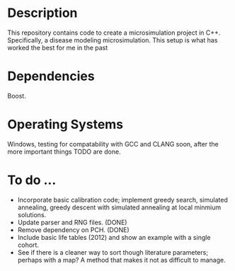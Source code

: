 # Description

This repository contains code to create a microsimulation project in C++. Specifically, a disease modeling microsimulation. This setup is what has worked the best for me in the past
# Dependencies

Boost.

# Operating Systems

Windows, testing for compatability with GCC and CLANG soon, after the more important things TODO are done.

# To do ...

* Incorporate basic calibration code; implement greedy search, simulated annealing, greedy descent with simulated annealing at local minmium solutions.
* Update parser and RNG files. (DONE)
* Remove dependency on PCH. (DONE)
* Include basic life tables (2012) and show an example with a single cohort.
* See if there is a cleaner way to sort though literature parameters; perhaps with a map? A method that makes it not as difficult to manage.